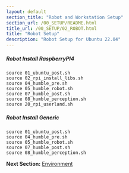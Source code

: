 ```yaml
---
layout: default
section_title: "Robot and Workstation Setup"
section_url: /00_SETUP/README.html
title_url: /00_SETUP/02_ROBOT.html
title: "Robot Setup"
description: "Robot Setup for Ubuntu 22.04"
---
```


##### Robot Install RaspberryPI4

```shell
source 01_ubuntu_post.sh
source 02_rpi_install_libs.sh
source 04_humble_pre.sh
source 05_humble_robot.sh
source 07_humble_post.sh
source 08_humble_perception.sh
source 20_rpi_userland.sh
```

##### Robot Install Generic

```shell
source 01_ubuntu_post.sh
source 04_humble_pre.sh
source 05_humble_robot.sh
source 07_humble_post.sh
source 08_humble_perception.sh
```

__Next Section:__ [Environment](03_ENVIRONMENT.md)
